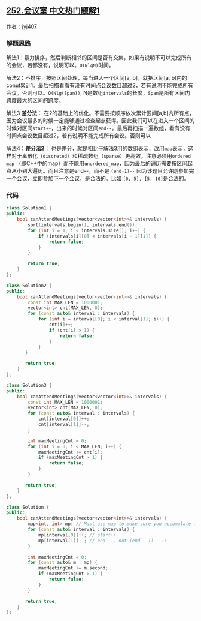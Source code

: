 ## [252.会议室 中文热门题解1](https://leetcode.cn/problems/meeting-rooms/solutions/100000/zhong-gui-zhong-ju-si-chong-bu-tong-de-j-ayuh)

作者：[jyj407](https://leetcode.cn/u/jyj407)
### 解题思路

解法1：暴力排序，然后判断相邻的区间是否有交集，如果有说明不可以完成所有的会议，若都没有，说明可以。`O(NlgN)`时间。

解法2：不排序，按照区间处理，每当进入一个区间[a, b]，就把区间[a, b)内的conut累计1。最后扫描看看有没有时间点会议数目超过2，若有说明不能完成所有会议。否则可以。`O(Nlg(Span))`, N是数组`intervals`的长度，`Span`是所有区间内跨度最大的区间的跨度。

解法3 **差分法**： 在2的基础上的优化。不需要按顺序依次累计区间[a,b]内所有点，因为会议最多的时候一定能够通过检查起点获得。因此我们可以在进入一个区间的时候对区间`start++`，出来的时候对区间`end--`。最后再扫描一遍数组，看有没有时间点会议数目超过2，若有说明不能完成所有会议。否则可以

解法4：**差分法2**： 也是差分，就是相比于解法3用的数组表示，改用`map`表示，这样对于离散化（`discreted`）和稀疏数组（`sparse`）更高效。注意必须用`ordered map` （即C++中的map）而不能用`unordered_map`，因为最后的遍历需要按区间起点从小到大遍历。而且注意是end--，而不是 `(end-1)--` 因为该题目允许刚参加完一个会议，立即参加下一个会议，是合法的。比如 `[0, 5], [5, 10]`是合法的。

### 代码

```cpp
class Solution1 {
public:
    bool canAttendMeetings(vector<vector<int>>& intervals) {
        sort(intervals.begin(), intervals.end());
        for (int i = 1; i < intervals.size(); i++) {
            if (intervals[i][0] < intervals[i - 1][1]) {
                return false;
            }
        }

        return true;
    }
};

class Solution2 {
public:
    bool canAttendMeetings(vector<vector<int>>& intervals) {
        const int MAX_LEN = 1000001;
        vector<int> cnt(MAX_LEN, 0);
        for (const auto& interval : intervals) {
            for (int i = interval[0]; i < interval[1]; i++) {
                cnt[i]++;
                if (cnt[i] > 1) {
                    return false;
                }
            }
       }

       return true;
    }
};

class Solution3 {
public:
    bool canAttendMeetings(vector<vector<int>>& intervals) {
        const int MAX_LEN = 1000001;
        vector<int> cnt(MAX_LEN, 0);
        for (const auto& interval : intervals) {
            cnt[interval[0]]++;
            cnt[interval[1]]--;
        }

        int maxMeetingCnt = 0;
        for (int i = 0; i < MAX_LEN; i++) {
            maxMeetingCnt += cnt[i];
            if (maxMeetingCnt > 1) {
                return false;
            }
        }

       return true;
    }
};

class Solution {
public:
    bool canAttendMeetings(vector<vector<int>>& intervals) {
        map<int, int> mp; // Must use map to make sure you accumulate from left to right in order!
        for (const auto& interval : intervals) {
            mp[interval[0]]++; // start++
            mp[interval[1]]--; // end-- , not (end - 1)-- !!
        }

        int maxMeetingCnt = 0;
        for (const auto& m : mp) {
            maxMeetingCnt += m.second;
            if (maxMeetingCnt > 1) {
                return false;
            }
        }

       return true;
    }
};
```